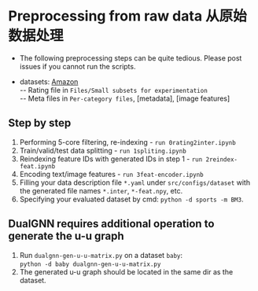 # Preprocessing from raw data 从原始数据处理
- The following preprocessing steps can be quite tedious. Please post issues if you cannot run the scripts.

- datasets: [Amazon](http://jmcauley.ucsd.edu/data/amazon/links.html)  
-- Rating file in `Files/Small subsets for experimentation`  
-- Meta files in `Per-category files`, [metadata], [image features]

## Step by step
1. Performing 5-core filtering, re-indexing - `run 0rating2inter.ipynb`
2. Train/valid/test data splitting - `run 1spliting.ipynb`
3. Reindexing feature IDs with generated IDs in step 1 - `run 2reindex-feat.ipynb`
4. Encoding text/image features - `run 3feat-encoder.ipynb`
5. Filling your data description file `*.yaml` under `src/configs/dataset` with the generated file names `*.inter`, `*-feat.npy`, etc.
6. Specifying your evaluated dataset by cmd: `python -d sports -m BM3`.


## DualGNN requires additional operation to generate the u-u graph
1. Run `dualgnn-gen-u-u-matrix.py` on a dataset `baby`:  
`python -d baby dualgnn-gen-u-u-matrix.py`
2. The generated u-u graph should be located in the same dir as the dataset.
